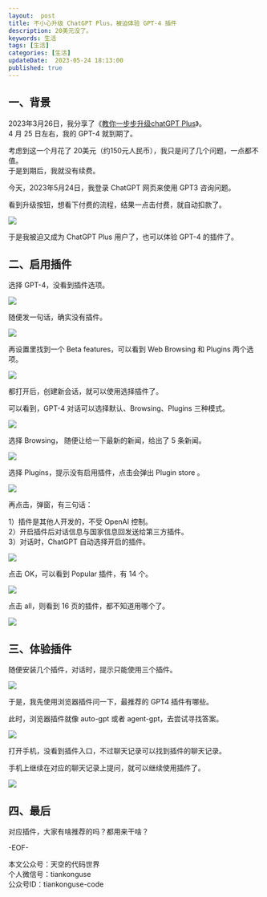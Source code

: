 ```yaml
---   
layout:  post  
title: 不小心升级 ChatGPT Plus，被迫体验 GPT-4 插件  
description: 20美元没了。          
keywords: 生活  
tags: [生活]    
categories: [生活]  
updateDate:  2023-05-24 18:13:00  
published: true  
---  
```



## 一、背景  


2023年3月26日，我分享了《[教你一步步升级chatGPT Plus](https://mp.weixin.qq.com/s/-KwLEU9xfWJrfF5UeyF03Q)》。  
4 月 25 日左右，我的 GPT-4 就到期了。  


考虑到这一个月花了 20美元（约150元人民币），我只是问了几个问题，一点都不值。  
于是到期后，我就没有续费。  


今天，2023年5月24日，我登录 ChatGPT 网页来使用 GPT3 咨询问题。  


看到升级按钮，想看下付费的流程，结果一点击付费，就自动扣款了。  


![](https://res2023.tiankonguse.com/images/2023/05/24/001.png)



于是我被迫又成为 ChatGPT Plus 用户了，也可以体验 GPT-4 的插件了。  


## 二、启用插件  


选择 GPT-4，没看到插件选项。  


![](https://res2023.tiankonguse.com/images/2023/05/24/003.png)


随便发一句话，确实没有插件。  


![](https://res2023.tiankonguse.com/images/2023/05/24/002.png)


再设置里找到一个 Beta features，可以看到 Web Browsing 和 Plugins 两个选项。  


![](https://res2023.tiankonguse.com/images/2023/05/24/004.png)


都打开后，创建新会话，就可以使用选择插件了。  


可以看到，GPT-4 对话可以选择默认、Browsing、Plugins 三种模式。  


![](https://res2023.tiankonguse.com/images/2023/05/24/005.png)


选择 Browsing， 随便让给一下最新的新闻，给出了 5 条新闻。  


![](https://res2023.tiankonguse.com/images/2023/05/24/006.png)



选择 Plugins，提示没有启用插件，点击会弹出 Plugin store 。  


![](https://res2023.tiankonguse.com/images/2023/05/24/007.png)


再点击，弹窗，有三句话：  


1）插件是其他人开发的，不受 OpenAI 控制。  
2）开启插件后对话信息与国家信息回发送给第三方插件。  
3）对话时，ChatGPT 自动选择开启的插件。  


![](https://res2023.tiankonguse.com/images/2023/05/24/008.png)



点击 OK，可以看到 Popular 插件，有 14 个。  


![](https://res2023.tiankonguse.com/images/2023/05/24/009.png)


点击 all，则看到  16 页的插件，都不知道用哪个了。  


![](https://res2023.tiankonguse.com/images/2023/05/24/010.png)


## 三、体验插件  


随便安装几个插件，对话时，提示只能使用三个插件。  


![](https://res2023.tiankonguse.com/images/2023/05/24/011.png)


于是，我先使用浏览器插件问一下，最推荐的 GPT4 插件有哪些。  


此时，浏览器插件就像 auto-gpt 或者 agent-gpt，去尝试寻找答案。  


![](https://res2023.tiankonguse.com/images/2023/05/24/012.png)


打开手机，没看到插件入口，不过聊天记录可以找到插件的聊天记录。  


手机上继续在对应的聊天记录上提问，就可以继续使用插件了。  


![](https://res2023.tiankonguse.com/images/2023/05/24/013.png)


## 四、最后  


对应插件，大家有啥推荐的吗？都用来干啥？  




-EOF-  



本文公众号：天空的代码世界  
个人微信号：tiankonguse  
公众号ID：tiankonguse-code  
  

